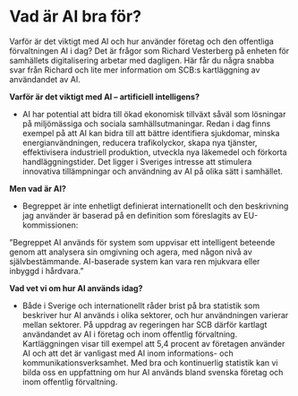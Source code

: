 # Vad är AI bra för?

Varför är det viktigt med AI och hur använder företag och den offentliga förvaltningen AI i dag? Det är frågor som Richard Vesterberg på enheten för samhällets digitalisering arbetar med dagligen. Här får du några snabba svar från Richard och lite mer information om SCB:s kartläggning av användandet av AI.

**Varför är det viktigt med AI – artificiell intelligens?**

- AI har potential att bidra till ökad ekonomisk tillväxt såväl som lösningar på miljömässiga och sociala samhällsutmaningar. Redan i dag finns exempel på att AI kan bidra till att bättre identifiera sjukdomar, minska energianvändningen, reducera trafikolyckor, skapa nya tjänster, effektivisera industriell produktion, utveckla nya läkemedel och förkorta handläggningstider. Det ligger i Sveriges intresse att stimulera innovativa tillämpningar och användning av AI på olika sätt i samhället.

**Men vad är AI?**

- Begreppet är inte enhetligt definierat internationellt och den beskrivning jag använder är baserad på en definition som föreslagits av EU-kommissionen:

”Begreppet AI används för system som uppvisar ett intelligent beteende genom att analysera sin omgivning och agera, med någon nivå av självbestämmande. AI-baserade system kan vara ren mjukvara eller inbyggd i hårdvara.”

**Vad vet vi om hur AI används idag?**

- Både i Sverige och internationellt råder brist på bra statistik som beskriver hur AI används i olika sektorer, och hur användningen varierar mellan sektorer. På uppdrag av regeringen har SCB därför kartlagt användandet av AI i företag och inom offentlig förvaltning. Kartläggningen visar till exempel att 5,4 procent av företagen använder AI och att det är vanligast med AI inom informations- och kommunikationsverksamhet. Med bra och kontinuerlig statistik kan vi bilda oss en uppfattning om hur AI används bland svenska företag och inom offentlig förvaltning.
